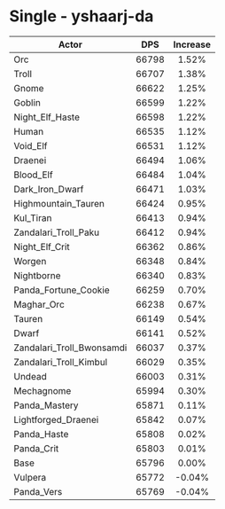 # Single - yshaarj-da
| Actor | DPS | Increase |
|---|:---:|:---:|
|Orc|66798|1.52%|
|Troll|66707|1.38%|
|Gnome|66622|1.25%|
|Goblin|66599|1.22%|
|Night_Elf_Haste|66598|1.22%|
|Human|66535|1.12%|
|Void_Elf|66531|1.12%|
|Draenei|66494|1.06%|
|Blood_Elf|66484|1.04%|
|Dark_Iron_Dwarf|66471|1.03%|
|Highmountain_Tauren|66424|0.95%|
|Kul_Tiran|66413|0.94%|
|Zandalari_Troll_Paku|66412|0.94%|
|Night_Elf_Crit|66362|0.86%|
|Worgen|66348|0.84%|
|Nightborne|66340|0.83%|
|Panda_Fortune_Cookie|66259|0.70%|
|Maghar_Orc|66238|0.67%|
|Tauren|66149|0.54%|
|Dwarf|66141|0.52%|
|Zandalari_Troll_Bwonsamdi|66037|0.37%|
|Zandalari_Troll_Kimbul|66029|0.35%|
|Undead|66003|0.31%|
|Mechagnome|65994|0.30%|
|Panda_Mastery|65871|0.11%|
|Lightforged_Draenei|65842|0.07%|
|Panda_Haste|65808|0.02%|
|Panda_Crit|65803|0.01%|
|Base|65796|0.00%|
|Vulpera|65772|-0.04%|
|Panda_Vers|65769|-0.04%|
